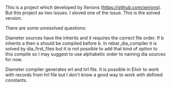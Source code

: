 This is a project which developed by Xerions (https://github.com/xerions). But this project as two issues. I sloved one of the issue. This is the solved version.

There are some unresolved questions:

Diameter sources have the inherits and it requires the correct file order. If b inherits a then a should be compiled before b. In rebar_dia_compiler it is solved by dia_first_files but it is not possible to add that kind of option to this compile so I may suggest to use alphabetic order to naming dia sources for now.

Diameter compiler generates erl and hrl file. It is possible in Elixir to work with records from hrl file but I don't know a good way to work with defined constants.